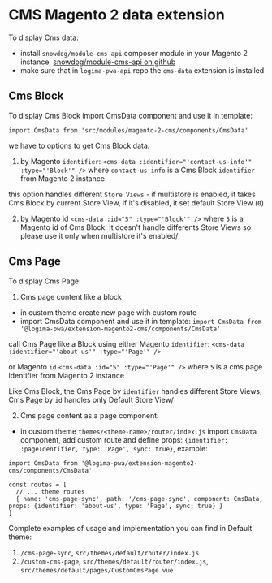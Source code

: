 # CMS Magento 2 data extension

To display Cms data:
 - install `snowdog/module-cms-api` composer module in your Magento 2 instance, [snowdog/module-cms-api on github](https://github.com/SnowdogApps/magento2-cms-api)
 - make sure that in `logima-pwa-api` repo the `cms-data` extension is installed

## Cms Block
To display Cms Block import CmsData component and use it in template:

`import CmsData from 'src/modules/magento-2-cms/components/CmsData'`

we have to options to get Cms Block data:
1. by Magento `identifier`:
`<cms-data :identifier="'contact-us-info'" :type="'Block'" />`
where `contact-us-info` is a Cms Block `identifier` from Magento 2 instance

this option handles different `Store Views` - if multistore is enabled, it takes Cms Block by current Store View, if it's disabled, it set default Store View (`0`)

2. by Magento id
`<cms-data :id="5" :type="'Block'" />`
where `5` is a Magento id of Cms Block.
It doesn't handle differents Store Views so please use it only when multistore it's enabled/

## Cms Page
To display Cms Page:

1. Cms page content like a block
* in custom theme create new page with custom route
* import CmsData component and use it in template:
`import CmsData from '@logima-pwa/extension-magento2-cms/components/CmsData'`

call Cms Page like a Block using either Magento `identifier`:
`<cms-data :identifier="'about-us'" :type="'Page'" />`

or Magento `id`
`<cms-data :id="5" :type="'Page'" />`
where `5` is a cms page identifier from Magento 2 instance

Like Cms Block, the Cms Page by `identifier` handles different Store Views, Cms Page by `id` handles only Default Store View/

2. Cms page content as a page component:
- in custom theme `themes/<theme-name>/router/index.js` import `CmsData` component, add custom route and define props: `{identifier: :pageIdentifier, type: 'Page', sync: true}`, example:
```
import CmsData from '@logima-pwa/extension-magento2-cms/components/CmsData'

const routes = [
  // ... theme routes
  { name: 'cms-page-sync', path: '/cms-page-sync', component: CmsData, props: {identifier: 'about-us', type: 'Page', sync: true} }
]
```
Complete examples of usage and implementation you can find in Default theme:
1. `/cms-page-sync`, `src/themes/default/router/index.js`
2. `/custom-cms-page`, `src/themes/default/router/index.js`, `src/themes/default/pages/CustomCmsPage.vue`
